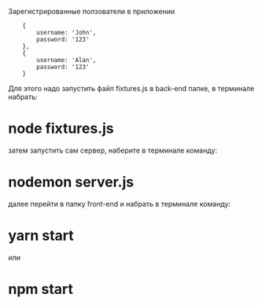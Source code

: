 Зарегистрированные ползователи в приложении

        {
            username: 'John',
            password: '123'
        },
        {
            username: 'Alan',
            password: '123'
        }

Для этого надо запустить файл fixtures.js в back-end папке, в терминале набрать: 
# node fixtures.js

затем запустить сам сервер, наберите в терминале команду:
# nodemon server.js

далее перейти в папку front-end и набрать в терминале команду:
# yarn start
или
# npm start
